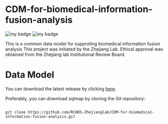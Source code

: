 # CDM-for-biomedical-information-fusion-analysis

![my badge](https://badgen.net/badge/Release/v1.1/yellow)
![my badge](https://badgen.net/badge/Orcal/v12.2.0.1.0/blue)

This is a common data model for supproting biomedical information fusion analysis
This project was initiated by the Zhejiang Lab.
Ethical approval was obtained from the Zhejiang lab Institutional Review Board.


# Data Model

You can download the latest release by clicking [here](https://github.com/RCHDS-Zhejianglab/CDM-for-biomedical-information-fusion-analysis.git).

Preferably, you can download sqlmap by cloning the Git repository:

```shell

git clone https://github.com/RCHDS-Zhejianglab/CDM-for-biomedical-information-fusion-analysis.git
```


